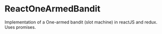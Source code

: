 # ReactOneArmedBandit
Implementation of a One-armed bandit (slot machine) in reactJS and redux. Uses promises.

